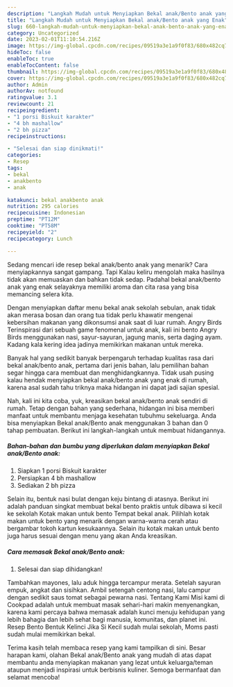 ```yaml
---
description: "Langkah Mudah untuk Menyiapkan Bekal anak/Bento anak yang Enak"
title: "Langkah Mudah untuk Menyiapkan Bekal anak/Bento anak yang Enak"
slug: 660-langkah-mudah-untuk-menyiapkan-bekal-anak-bento-anak-yang-enak
category: Uncategorized
date: 2023-02-01T11:10:54.216Z
image: https://img-global.cpcdn.com/recipes/09519a3e1a9f0f83/680x482cq70/bekal-anakbento-anak-foto-resep-utama.jpg
hideToc: false
enableToc: true
enableTocContent: false
thumbnail: https://img-global.cpcdn.com/recipes/09519a3e1a9f0f83/680x482cq70/bekal-anakbento-anak-foto-resep-utama.jpg
cover: https://img-global.cpcdn.com/recipes/09519a3e1a9f0f83/680x482cq70/bekal-anakbento-anak-foto-resep-utama.jpg
author: Admin
authorAv: notfound
ratingvalue: 3.1
reviewcount: 21
recipeingredient:
- "1 porsi Biskuit karakter"
- "4 bh mashallow"
- "2 bh pizza"
recipeinstructions:

- "Selesai dan siap dinikmati!"
categories:
- Resep
tags:
- bekal
- anakbento
- anak

katakunci: bekal anakbento anak 
nutrition: 295 calories
recipecuisine: Indonesian
preptime: "PT12M"
cooktime: "PT58M"
recipeyield: "2"
recipecategory: Lunch

---
```



Sedang mencari ide resep bekal anak/bento anak yang menarik? Cara menyiapkannya sangat gampang. Tapi Kalau keliru mengolah maka hasilnya tidak akan memuaskan dan bahkan tidak sedap. Padahal bekal anak/bento anak yang enak selayaknya memiliki aroma dan cita rasa yang bisa memancing selera kita.


Dengan menyiapkan daftar menu bekal anak sekolah sebulan, anak tidak akan merasa bosan dan orang tua tidak perlu khawatir mengenai kebersihan makanan yang dikonsumsi anak saat di luar rumah. Angry Birds Terinspirasi dari sebuah game fenomenal untuk anak, kali ini bento Angry Birds menggunakan nasi, sayur-sayuran, jagung manis, serta daging ayam. Kadang kala kering idea jadinya memikirkan makanan untuk mereka.

Banyak hal yang sedikit banyak berpengaruh terhadap kualitas rasa dari bekal anak/bento anak, pertama dari jenis bahan, lalu pemilihan bahan segar hingga cara membuat dan menghidangkannya. Tidak usah pusing kalau hendak menyiapkan bekal anak/bento anak yang enak di rumah, karena asal sudah tahu triknya maka hidangan ini dapat jadi sajian spesial.


Nah, kali ini kita coba, yuk, kreasikan bekal anak/bento anak sendiri di rumah. Tetap dengan bahan yang sederhana, hidangan ini bisa memberi manfaat untuk membantu menjaga kesehatan tubuhmu sekeluarga. Anda bisa menyiapkan Bekal anak/Bento anak menggunakan 3 bahan dan 0 tahap pembuatan. Berikut ini langkah-langkah untuk membuat hidangannya.

<!--inarticleads1-->

##### Bahan-bahan dan bumbu yang diperlukan dalam menyiapkan Bekal anak/Bento anak:

1. Siapkan 1 porsi Biskuit karakter
1. Persiapkan 4 bh mashallow
1. Sediakan 2 bh pizza


Selain itu, bentuk nasi bulat dengan keju bintang di atasnya. Berikut ini adalah panduan singkat membuat bekal bento praktis untuk dibawa si kecil ke sekolah Kotak makan untuk bento Tempat bekal anak. Pilihlah kotak makan untuk bento yang menarik dengan warna-warna cerah atau bergambar tokoh kartun kesukaannya. Selain itu kotak makan untuk bento juga harus sesuai dengan menu yang akan Anda kreasikan. 

<!--inarticleads2-->

##### Cara memasak Bekal anak/Bento anak:


1. Selesai dan siap dihidangkan!

Tambahkan mayones, lalu aduk hingga tercampur merata. Setelah sayuran empuk, angkat dan sisihkan. Ambil setengah centong nasi, lalu campur dengan sedikit saus tomat sebagai pewarna nasi. Tentang Kami Misi kami di Cookpad adalah untuk membuat masak sehari-hari makin menyenangkan, karena kami percaya bahwa memasak adalah kunci menuju kehidupan yang lebih bahagia dan lebih sehat bagi manusia, komunitas, dan planet ini. Resep Bento Bentuk Kelinci Jika Si Kecil sudah mulai sekolah, Moms pasti sudah mulai memikirkan bekal. 

Terima kasih telah membaca resep yang kami tampilkan di sini. Besar harapan kami, olahan Bekal anak/Bento anak yang mudah di atas dapat membantu anda menyiapkan makanan yang lezat untuk keluarga/teman ataupun menjadi inspirasi untuk berbisnis kuliner. Semoga bermanfaat dan selamat mencoba!
